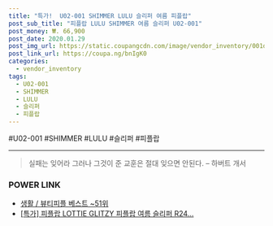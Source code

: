 ```yaml
--- 
title: "특가!  U02-001 SHIMMER LULU 슬리퍼 여름 피플랍" 
post_sub_title: "피플랍 LULU SHIMMER 여름 슬리퍼 U02-001" 
post_money: ₩. 66,900 
post_date: 2020.01.29 
post_img_url: https://static.coupangcdn.com/image/vendor_inventory/001d/3f87f974283766e5acc2c72da19e4e3a901c681d6c79e458ca83fff959ff.jpg 
post_link_url: https://coupa.ng/bnIgK0 
categories: 
  - vendor_inventory 
tags: 
  - U02-001 
  - SHIMMER 
  - LULU 
  - 슬리퍼 
  - 피플랍 
--- 
```

  #U02-001 #SHIMMER #LULU #슬리퍼 #피플랍 
<hr> 

> 실패는 잊어라 그러나 그것이 준 교훈은 절대 잊으면 안된다. – 하버트 개서 


### POWER LINK

* <a href="https://blog.naver.com/santokki14/221779199065" target="_blank">생활 / 뷰티피플 베스트 ~51위</a>
* <a href="https://blog.naver.com/santokki14/221790825384" target="_blank">[특가] 피플랍 LOTTIE GLITZY 피플랍 여름 슬리퍼 R24...</a>
